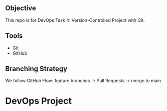 ## Objective
This repo is for DevOps Task 4: Version-Controlled Project with Git.

## Tools
- Git
- GitHub

## Branching Strategy
We follow GitHub Flow: feature branches → Pull Requests → merge to main.
# DevOps Project
